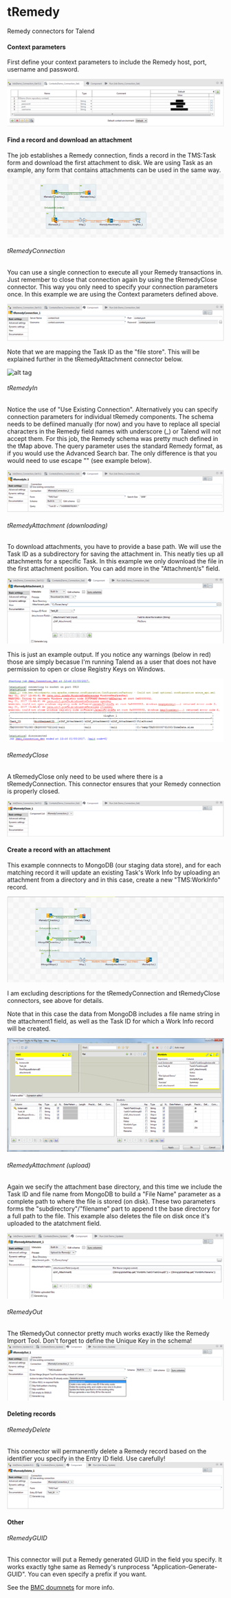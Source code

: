 tRemedy
=======

Remedy connectors for Talend

#### Context parameters

First define your context parameters to include the Remedy host, port, username and password.

![alt tag](https://github.com/johanwasserman/images/blob/master/context.png)


#### Find a record and download an attachment


The job establishes a Remedy connection, finds a record in the TMS:Task form and download the first attachment to disk.
We are using Task as an example, any form that contains attachments can be used in the same way.
![alt tag](https://github.com/johanwasserman/images/blob/master/save.png)



###### tRemedyConnection
You can use a single connection to execute all your Remedy transactions in.  Just remember to close that connection again by using the tRemedyClose connector.  This way you only need to specify your connection parameters once.  In this example we are using the Context parameters defined above.

![alt tag](https://github.com/johanwasserman/images/blob/master/tRemedyConnection.png)


Note that we are mapping the Task ID as the "file store".  This will be explained further in the tRemedyAttachment connector below.

![alt tag](https://github.com/johanwasserman/images/blob/master/tMapSave.png)


###### tRemedyIn
Notice the use of "Use Existing Connection".  Alternatively you can specify connection parameters for individual tRemedy components.
The schema needs to be defiined manually (for now) and you have to replace all special characters in the Remedy field names with underscore (\_) or Talend will not accept them.  For this job, the Remedy schema was pretty much defined in the tMap above.
The query parameter uses the standard Remedy format, as if you would use the Advanced Search bar.  The only difference is that you would need to use escape "\" (see example below).

![alt tag](https://github.com/johanwasserman/images/blob/master/tRemedyIn.png)


###### tRemedyAttachment (downloading)
To download attachments, you have to provide a base path.  We will use the Task ID as a subdirectory for saving the attachment in.  This neatly ties up all attachments for a specific Task.
In this example we only download the file in the first attachment position.  You can add more in the "Attachment/s" field.

![alt tag](https://github.com/johanwasserman/images/blob/master/tRemedyAttachDown.png)


This is just an example output.  If you notice any warnings (below in red) those are simply becasue I'm running Talend as a user that does not have permission to open or close Registry Keys on Windows.

![alt tag](https://github.com/johanwasserman/images/blob/master/output.png)


###### tRemedyClose
A tRemedyClose only need to be used where there is a tRemedyConnection.  This connector ensures that your Remedy connection is properly closed.

![alt tag](https://github.com/johanwasserman/images/blob/master/tRemedyClose.png)


#### Create a record with an attachment

This example connnects to MongoDB (our staging data store), and for each matching record it will update an existing Task's Work Info by uploading an attachment from a directory and in this case, create a new "TMS:WorkInfo" record.

![alt tag](https://github.com/johanwasserman/images/blob/master/load.png)

I am excluding descriptions for the tRemedyConnection and tRemedyClose connectors, see above for details.

Note that in this case the data from MongoDB includes a file name string in the attachment1 field, as well as the Task ID for which a Work Info record will be created.

![alt tag](https://github.com/johanwasserman/images/blob/master/loadMap.png)


###### tRemedyAttachment (upload)
Again we secify the attachment base directory, and this time we include the Task ID and file name from MongoDB to build a "File Name" parameter as a complete path to where the file is stored (on disk).  These two parameters forms the "subdirectory"/"filename" part to append t the base directory for a full path to the file.  This example also deletes the file on disk once it's uploaded to the atatchment field.

![alt tag](https://github.com/johanwasserman/images/blob/master/tRemedyAttachUp.png)

###### tRemedyOut
The tRemedyOut connector pretty much works exactly like the Remedy Import Tool.  Don't forget to define the Unique Key in the schema!
![alt tag](https://github.com/johanwasserman/images/blob/master/tRemedyOut.png)


#### Deleting records

###### tRemedyDelete
This connector will permanently delete a Remedy record based on the identifier you specify in the Entry ID field.  Use carefully!
![alt tag](https://github.com/johanwasserman/images/blob/master/tRemedyDelete.png)

#### Other

###### tRemedyGUID

This connector will put a Remedy generated GUID in the field you specify.  It works exactly tghe same as Remedy's runprocess "Application-Generate-GUID".  You can even specify a prefix if you want.

See the [BMC doumnets](https://docs.bmc.com/docs/display/public/ars9000/Process+commands) for more info.
